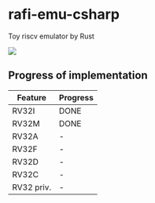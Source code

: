# rafi-emu-csharp
Toy riscv emulator by Rust

![](https://github.com/fjt7tdmi/rafi-emu-rust/workflows/run-test/badge.svg)

## Progress of implementation

|Feature      |Progress|
|-------------|--------|
|RV32I        |DONE    |
|RV32M        |DONE    |
|RV32A        |-       |
|RV32F        |-       |
|RV32D        |-       |
|RV32C        |-       |
|RV32 priv.   |-       |
